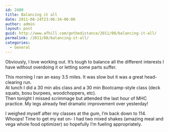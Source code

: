 ```yaml
---
id: 2480
title: Balancing it all
date: 2011-08-24T23:06:34-06:00
author: admin
layout: post
guid: http://www.afhill.com/gothedistance/2011/08/balancing-it-all/
permalink: /2011/08/balancing-it-all/
categories:
  - General
---
```

Obviously, I love working out. It&#8217;s tough to balance all the different interests I have without overdoing it or letting some parts suffer. 

This morning I ran an easy 3.5 miles. It was slow but it was a great head-clearing run.  
At lunch I did a 30 min abs class and a 30 min Bootcamp-style class (deck squats, bosu burpees, woodchoppers, etc).  
Then tonight I missed scrimmage but attended the last hour of MHC practice. My legs already feel dramatic improvement over yesterday!

I weighed myself after my classes at the gum, I&#8217;m back down to 114. Whoops! Time to get my eat on- I had two mixed shakes (amazing meal and vega whole food optimizer) so hopefully I&#8217;m fueling appropriately.